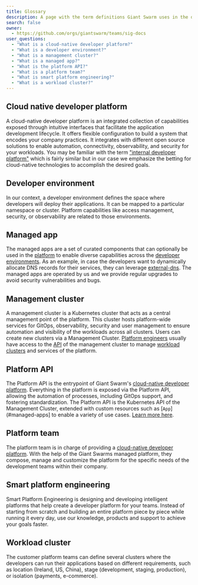 ```yaml
---
title: Glossary
description: A page with the term definitions Giant Swarm uses in the documentation.
search: false
owner:
  - https://github.com/orgs/giantswarm/teams/sig-docs
user_questions:
  - "What is a cloud-native developer platform?"
  - "What is a developer environment?"
  - "What is a management cluster?"
  - "What is a managed app?"
  - "What is the platform API?"
  - "What is a platform team?"
  - "What is smart platform engineering?"
  - "What is a workload cluster?"
---
```


<!-- All headings must be sorted alphabetically -->

## Cloud native developer platform

A cloud-native developer platform is an integrated collection of capabilities exposed through intuitive interfaces that facilitate the application development lifecycle. It offers flexible configuration to build a system that encodes your company practices. It integrates with different open source solutions to enable automation, connectivity, observability, and security for your workloads. You may be familiar with the term ["internal developer platform"](https://internaldeveloperplatform.org/) which is fairly similar but in our case we emphasize the betting for cloud-native technologies to accomplish the desired goals.

## Developer environment

In our context, a developer environment defines the space where developers will deploy their applications. It can be mapped to a particular namespace or cluster. Platform capabilities like access management, security, or observability are related to those environments.

## Managed app

The managed apps are a set of curated components that can optionally be used in the [platform](#cloud-native-developer-platform) to enable diverse capabilities across the [developer environments](#developer-environment). As an example, in case the developers want to dynamically allocate DNS records for their services, they can leverage [external-dns](https://github.com/giantswarm/external-dns-app/). The managed apps are operated by us and we provide regular upgrades to avoid security vulnerabilities and bugs.

## Management cluster

A management cluster is a Kubernetes cluster that acts as a central management point of the platform. This cluster hosts platform-wide services for GitOps, observability, security and user management to ensure automation and visibility of the workloads across all clusters. Users can create new clusters via a Management Cluster. [Platform engineers](#platform-engineers) usually have access to the [API](#platform-api) of the management cluster to manage [workload clusters](#workload-cluster) and services of the platform.

## Platform API

The Platform API is the entrypoint of Giant Swarm's [cloud-native developer platform](#cloud-native-developer-platform). Everything in the platform is exposed via the Platform API, allowing the automation of processes, including GitOps support, and fostering standardization. The Platform API is the Kubernetes API of the Management Cluster, extended with custom resources such as [`App`](#managed-apps] to enable a variety of use cases. [Learn more here](#future-link-to-platform-api-intro-page).

## Platform team

The platform team is in charge of providing a [cloud-native developer platform](#cloud-native-developer-platform). With the help of the Giant Swarms managed platform, they compose, manage and customize the platform for the specific needs of the development teams within their company.

## Smart platform engineering

Smart Platform Engineering is designing and developing intelligent platforms that help create a developer platform for your teams. Instead of starting from scratch and building an entire platform piece by piece while running it every day, use our knowledge, products and support to achieve your goals faster.

## Workload cluster

The customer platform teams can define several clusters where the developers can run their applications based on different requirements, such as location (Ireland, US, China), stage (development, staging, production), or isolation (payments, e-commerce).
